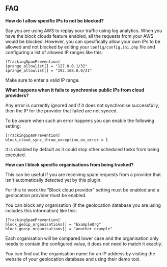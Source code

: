 ## FAQ

__How do I allow specific IPs to not be blocked?__

Say you are using AWS to replay your traffic using log analytics. When you have the block clouds feature enabled, all the requests from your AWS would be blocked. However, you can specifically allow your own IPs to be allowed and not blocked by editing your `config/config.ini.php` file and configuring a list of allowed IP ranges like this:

```
[TrackingSpamPrevention]
iprange_allowlist[] = "127.0.0.1/32"
iprange_allowlist[] = "192.168.0.0/21"
```

Make sure to enter a valid IP range. 

__What happens when it fails to synchronise public IPs from cloud providers?__

Any error is currently ignored and if it does not synchronise successfully, then the IP for the provider that failed are not synced.

To be aware when such an error happens you can enable the following setting:

```
[TrackingSpamPrevention]
block_cloud_sync_throw_exception_on_error = 1
```

It is disabled by default as it could stop other scheduled tasks from being executed.

__How can I block specific organisations from being tracked?__

This can be useful if you are receiving spam requests from a provider that isn't automatically detected yet by this plugin.

For this to work the "Block cloud provider" setting must be enabled and a geolocation provider must be enabled.

You can block any organisation (if the geolocation database you are using includes this information) like this:


```
[TrackingSpamPrevention]
block_geoip_organisations[] = "ExampleOrg"
block_geoip_organisations[] = "another example"
```

Each organisation will be compared lower case and the organisation only needs to contain the configured value, it does not need to match it exactly.

You can find out the organisation name for an IP address by visiting the website of your geolocation database and using their demo tool.